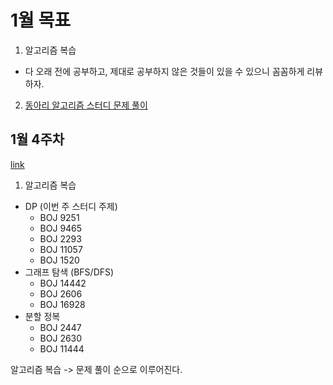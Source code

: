 # 1월 목표

1. 알고리즘 복습
- 다 오래 전에 공부하고, 제대로 공부하지 않은 것들이 있을 수 있으니
  꼼꼼하게 리뷰하자.
2. [동아리 알고리즘 스터디 문제 풀이](https://github.com/H-Jae/KHU-NET-AlgorithmStudy/tree/main/2%EC%A3%BC%EC%B0%A8)

## 1월 4주차

[link](https://github.com/H-Jae/BOJ/tree/main/4th%20week%20of%20Jan)

1. 알고리즘 복습
* DP (이번 주 스터디 주제)
    - BOJ 9251
    - BOJ 9465
    - BOJ 2293
    - BOJ 11057
    - BOJ 1520
* 그래프 탐색 (BFS/DFS)
    - BOJ 14442
    - BOJ 2606
    - BOJ 16928
* 분할 정복
    - BOJ 2447
    - BOJ 2630
    - BOJ 11444

알고리즘 복습 -> 문제 풀이 순으로 이루어진다.